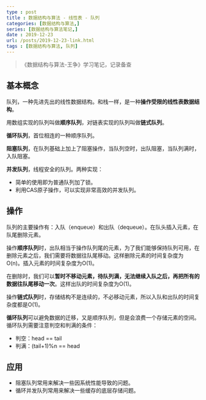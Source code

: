 ```yaml
---
type : post
title : 数据结构与算法 - 线性表 - 队列
categories: [数据结构与算法,] 
series: [数据结构与算法笔记,]
date : 2019-12-23
url: /posts/2019-12-23-link.html 
tags : [数据结构与算法, 队列]
---
```


> 《数据结构与算法-王争》学习笔记，记录备查


## 基本概念

队列，一种先进先出的线性数据结构。和栈一样，是一种**操作受限的线性表数据结构**。

用数组实现的队列叫做**顺序队列**，对链表实现的队列叫做**链式队列**。

**循环队列**，首位相连的一种顺序队列。

**阻塞队列**，在队列基础上加上了阻塞操作，当队列空时，出队阻塞，当队列满时，入队阻塞。

**并发队列**，线程安全的队列。两种实现：

- 简单的使用即为普通队列加了锁。
- 利用CAS原子操作，可以实现非常高效的并发队列。

## 操作

队列的主要操作有：入队（enqueue）和出队（dequeue）。在队头插入元素，在队尾删除元素。

操作**顺序队列**时，出队相当于操作队列尾的元素，为了我们能够保持队列可用，在删除元素之后，我们需要将数据往队尾移动。这样删除元素的时间复杂度为O(n)。插入元素的时间复杂度为O(1)。

在删除时，我们可以**暂时不移动元素，待队列满，无法继续入队之后，再把所有的数据往队尾移动一次**。这样出队的时间复杂度为O(1)。


操作**链式队列**时，存储结构不是连续的，不必移动元素，所以入队和出队的时间复杂度都是O(1)。

**循环队列**可以避免数据的迁移，又是顺序队列，但是会浪费一个存储元素的空间。循环队列需要注意判空和判满的条件：

- 判空：head == tail 
- 判满：(tail+1)%n == head 

## 应用

- 阻塞队列常用来解决一些因系统性能导致的问题。
- 循环并发队列常用来解决一些缓存的底层存储问题。

